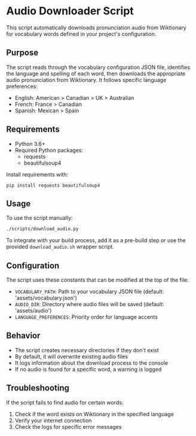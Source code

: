 # Audio Downloader Script

This script automatically downloads pronunciation audio from Wiktionary for vocabulary words defined in your project's configuration.

## Purpose

The script reads through the vocabulary configuration JSON file, identifies the language and spelling of each word, then downloads the appropriate audio pronunciation from Wiktionary. It follows specific language preferences:

- English: American > Canadian > UK > Australian
- French: France > Canadian
- Spanish: Mexican > Spain

## Requirements

- Python 3.6+
- Required Python packages:
  - requests
  - beautifulsoup4

Install requirements with:
```
pip install requests beautifulsoup4
```

## Usage

To use the script manually:

```bash
./scripts/download_audio.py
```

To integrate with your build process, add it as a pre-build step or use the provided `download_audio.sh` wrapper script.

## Configuration

The script uses these constants that can be modified at the top of the file:

- `VOCABULARY_PATH`: Path to your vocabulary JSON file (default: 'assets/vocabulary.json')
- `AUDIO_DIR`: Directory where audio files will be saved (default: 'assets/audio')
- `LANGUAGE_PREFERENCES`: Priority order for language accents

## Behavior

- The script creates necessary directories if they don't exist
- By default, it will overwrite existing audio files
- It logs information about the download process to the console
- If no audio is found for a specific word, a warning is logged

## Troubleshooting

If the script fails to find audio for certain words:
1. Check if the word exists on Wiktionary in the specified language
2. Verify your internet connection
3. Check the logs for specific error messages